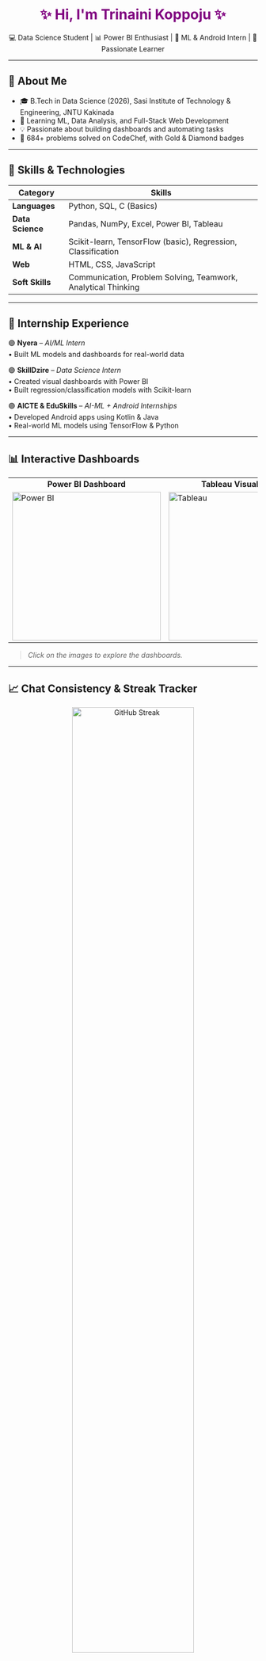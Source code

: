 <h1 align="center" style="color:#800080;">✨ Hi, I'm Trinaini Koppoju ✨</h1>

<p align="center">💻 Data Science Student | 📊 Power BI Enthusiast | 🤖 ML & Android Intern | 💜 Passionate Learner</p>

---

## 📌 About Me

- 🎓 B.Tech in Data Science (2026), Sasi Institute of Technology & Engineering, JNTU Kakinada  
- 🧠 Learning ML, Data Analysis, and Full-Stack Web Development  
- 💡 Passionate about building dashboards and automating tasks  
- 🥇 684+ problems solved on CodeChef, with Gold & Diamond badges  

---

## 🧠 Skills & Technologies

| Category         | Skills                                                                 |
|------------------|------------------------------------------------------------------------|
| **Languages**     | Python, SQL, C (Basics)                                                 |
| **Data Science**  | Pandas, NumPy, Excel, Power BI, Tableau                                 |
| **ML & AI**       | Scikit-learn, TensorFlow (basic), Regression, Classification            |
| **Web**           | HTML, CSS, JavaScript                                                   |
| **Soft Skills**   | Communication, Problem Solving, Teamwork, Analytical Thinking           |

---

## 💼 Internship Experience

🟣 **Nyera** – *AI/ML Intern*  
• Built ML models and dashboards for real-world data  

🟣 **SkillDzire** – *Data Science Intern*  
• Created visual dashboards with Power BI  
• Built regression/classification models with Scikit-learn  

🟣 **AICTE & EduSkills** – *AI-ML + Android Internships*  
• Developed Android apps using Kotlin & Java  
• Real-world ML models using TensorFlow & Python  

---

## 📊 Interactive Dashboards

<table>
  <tr>
    <td align="center"><b>Power BI Dashboard</b></td>
    <td align="center"><b>Tableau Visualization</b></td>
  </tr>
  <tr>
    <td>
      <a href="https://drive.google.com/file/d/1_vLwLEcUW_mvC9iJl-hdw51o_HD50N53/view?usp=drivesdk">
        <img src="https://github.com/koppojuTrinaini/assets/blob/main/powerbi-preview.png" alt="Power BI" width="300"/>
      </a>
    </td>
    <td>
      <a href="https://drive.google.com/file/d/1_l8obA2-8zv4NrRSx9e48Ih4qTdBp-oH/view?usp=drivesdk">
        <img src="https://github.com/koppojuTrinaini/assets/blob/main/tableau-preview.png" alt="Tableau" width="300"/>
      </a>
    </td>
  </tr>
</table>

> _Click on the images to explore the dashboards._

---

## 📈 Chat Consistency & Streak Tracker

<div align="center">

<!-- Purple-themed GitHub Streak -->
<img src="https://streak-stats.demolab.com?user=koppojuTrinaini&theme=purple&hide_border=false&border_radius=8&date_format=j%20M%5B%20Y%5D" alt="GitHub Streak" width="70%" />

<!-- Purple-themed Contribution Graph -->
<img src="https://github-readme-activity-graph.vercel.app/graph?username=koppojuTrinaini&theme=react&area=true&hide_border=true&color=9B59B6&point=8E44AD&line=BB8FCE&bg_color=F9EBFF" alt="GitHub Contribution Graph" width="90%" />

</div>

---

## 🚀 Projects

- 🍫 [Choco Webpage](https://koppojutrinaini.github.io/Choco/) – Responsive chocolate-themed webpage  
- 🌡️ [Temperature Converter](https://koppojutrinaini.github.io/TempConvert-/) – Convert °C ↔ °F ↔ K  
- 💼 [Portfolio Site](https://koppojutrinaini.github.io/Trinaini-Koppoju/) – Interactive showcase of my work

---

## 📜 Certifications

- ✅ Python for Data Science – NPTEL  
- ✅ Joy of Computing Using Python – NPTEL  
- ✅ MongoDB – Infosys Springboard  
- ✅ IBM SkillBuild – Getting Started with Data  

---

## 🤝 Let’s Connect!

- 📬 Email: [koppojutrinaini@gmail.com](mailto:koppojutrinaini@gmail.com)  
- 🌐 Portfolio: [Portfolio Website](https://koppojutrinaini.github.io/Trinaini-Koppoju/)  
- 💻 GitHub: [@koppojuTrinaini](https://github.com/koppojuTrinaini)  
- 🧠 CodeChef: [@trinaini](https://www.codechef.com/users/trinaini)  

---

> 💜 _“Turning data into stories and problems into solutions.”_
